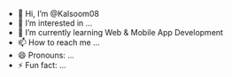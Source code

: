 - 👋 Hi, I’m @Kalsoom08
- 👀 I’m interested in ...
- 🌱 I’m currently learning Web & Mobile App Development
- 📫 How to reach me ...
- 😄 Pronouns: ...
- ⚡ Fun fact: ...

<!---
Kalsoom08/Kalsoom08 is a ✨ special ✨ repository because its `README.md` (this file) appears on your GitHub profile.
You can click the Preview link to take a look at your changes.
--->
